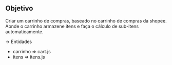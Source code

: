 ## Objetivo

Criar um carrinho de compras, baseado no carrinho de compras da shopee. Aonde o carrinho armazene itens e faça o cálculo de sub-itens automaticamente.

-> Entidades
-  carrinho => cart.js
-  itens => itens.js 